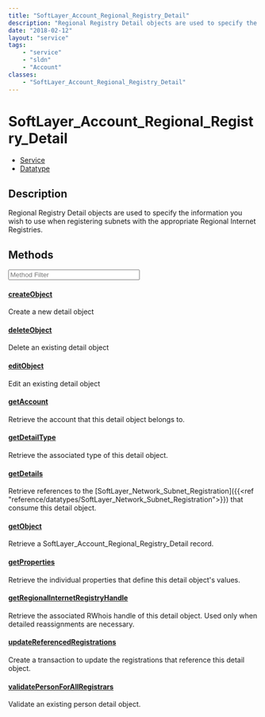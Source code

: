 ```yaml
---
title: "SoftLayer_Account_Regional_Registry_Detail"
description: "Regional Registry Detail objects are used to specify the information you wish to use when registering subnets with the a... "
date: "2018-02-12"
layout: "service"
tags:
    - "service"
    - "sldn"
    - "Account"
classes:
    - "SoftLayer_Account_Regional_Registry_Detail"
---
```

# SoftLayer_Account_Regional_Registry_Detail
<div id='service-datatype'>
    <ul id='sldn-reference-tabs'>
    <li id='service'> <a href='/reference/services/SoftLayer_Account_Regional_Registry_Detail' >Service</a></li>    <li id='datatype'> <a href='/reference/datatypes/SoftLayer_Account_Regional_Registry_Detail' >Datatype</a></li>
    </ul>
</div>

## Description


Regional Registry Detail objects are used to specify the information you wish to use when registering subnets with the appropriate Regional Internet Registries. 



        
<div id="properties" class="content service-content">

## Methods

<div class="view-filters">
    <div class="clearfix">
        <div class="search-input-box">
            <input placeholder="Method Filter" onkeyup="titleSearch(inputId='edit-combine', divId='method-div', elementClass='method-row')" 
                type="text" id="edit-combine" value="" size="30" maxlength="128" class="form-text">
        </div>
    </div>
</div>

<div id="method-div">

<div class="method-row">

#### [createObject](/reference/services/SoftLayer_Account_Regional_Registry_Detail/createObject)
Create a new detail object

</div>

<div class="method-row">

#### [deleteObject](/reference/services/SoftLayer_Account_Regional_Registry_Detail/deleteObject)
Delete an existing detail object

</div>

<div class="method-row">

#### [editObject](/reference/services/SoftLayer_Account_Regional_Registry_Detail/editObject)
Edit an existing detail object

</div>

<div class="method-row">

#### [getAccount](/reference/services/SoftLayer_Account_Regional_Registry_Detail/getAccount)
Retrieve the account that this detail object belongs to.

</div>

<div class="method-row">

#### [getDetailType](/reference/services/SoftLayer_Account_Regional_Registry_Detail/getDetailType)
Retrieve the associated type of this detail object.

</div>

<div class="method-row">

#### [getDetails](/reference/services/SoftLayer_Account_Regional_Registry_Detail/getDetails)
Retrieve references to the [SoftLayer_Network_Subnet_Registration]({{<ref "reference/datatypes/SoftLayer_Network_Subnet_Registration">}}) that consume this detail object.

</div>

<div class="method-row">

#### [getObject](/reference/services/SoftLayer_Account_Regional_Registry_Detail/getObject)
Retrieve a SoftLayer_Account_Regional_Registry_Detail record.

</div>

<div class="method-row">

#### [getProperties](/reference/services/SoftLayer_Account_Regional_Registry_Detail/getProperties)
Retrieve the individual properties that define this detail object's values.

</div>

<div class="method-row">

#### [getRegionalInternetRegistryHandle](/reference/services/SoftLayer_Account_Regional_Registry_Detail/getRegionalInternetRegistryHandle)
Retrieve the associated RWhois handle of this detail object. Used only when detailed reassignments are necessary.

</div>

<div class="method-row">

#### [updateReferencedRegistrations](/reference/services/SoftLayer_Account_Regional_Registry_Detail/updateReferencedRegistrations)
Create a transaction to update the registrations that reference this detail object.

</div>

<div class="method-row">

#### [validatePersonForAllRegistrars](/reference/services/SoftLayer_Account_Regional_Registry_Detail/validatePersonForAllRegistrars)
Validate an existing person detail object.

</div>
</div>

</div>

